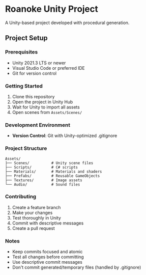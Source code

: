 # Roanoke Unity Project

A Unity-based project developed with procedural generation.

## Project Setup

### Prerequisites
- Unity 2021.3 LTS or newer
- Visual Studio Code or preferred IDE
- Git for version control

### Getting Started
1. Clone this repository
2. Open the project in Unity Hub
3. Wait for Unity to import all assets
4. Open scenes from `Assets/Scenes/`

### Development Environment
- **Version Control**: Git with Unity-optimized .gitignore

### Project Structure
```
Assets/
├── Scenes/          # Unity scene files
├── Scripts/         # C# scripts
├── Materials/       # Materials and shaders
├── Prefabs/         # Reusable GameObjects
├── Textures/        # Image assets
└── Audio/           # Sound files
```

### Contributing
1. Create a feature branch
2. Make your changes
3. Test thoroughly in Unity
4. Commit with descriptive messages
5. Create a pull request

### Notes
- Keep commits focused and atomic
- Test all changes before committing
- Use descriptive commit messages
- Don't commit generated/temporary files (handled by .gitignore)
